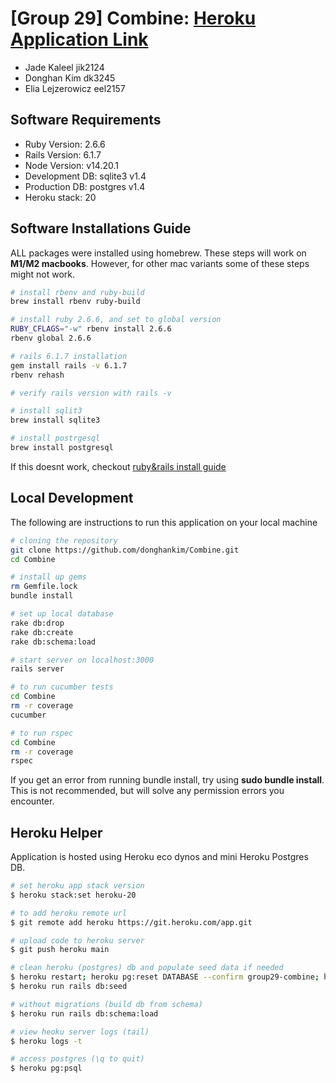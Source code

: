 # [Group 29] Combine: <a href="https://group29-combine.herokuapp.com/" target="_blank">Heroku Application Link</a>

* Jade Kaleel jik2124
* Donghan Kim dk3245
* Elia Lejzerowicz eel2157

## Software Requirements
* Ruby Version: 2.6.6
* Rails Version: 6.1.7
* Node Version: v14.20.1
* Development DB: sqlite3 v1.4
* Production DB: postgres v1.4
* Heroku stack: 20

## Software Installations Guide
ALL packages were installed using homebrew. These steps will work on **M1/M2 macbooks**. However, for other mac variants some of these steps might not work.
```sh
# install rbenv and ruby-build
brew install rbenv ruby-build

# install ruby 2.6.6, and set to global version
RUBY_CFLAGS="-w" rbenv install 2.6.6
rbenv global 2.6.6

# rails 6.1.7 installation
gem install rails -v 6.1.7
rbenv rehash

# verify rails version with rails -v

# install sqlit3
brew install sqlite3

# install postrgesql
brew install postgresql
```
If this doesnt work, checkout <a href="https://gorails.com/setup/macos/12-monterey" target="_blank">ruby&rails install guide</a>

## Local Development
The following are instructions to run this application on your local machine
```sh
# cloning the repository
git clone https://github.com/donghankim/Combine.git
cd Combine

# install up gems
rm Gemfile.lock
bundle install

# set up local database
rake db:drop
rake db:create
rake db:schema:load

# start server on localhost:3000
rails server

# to run cucumber tests
cd Combine
rm -r coverage
cucumber

# to run rspec
cd Combine
rm -r coverage
rspec
```
If you get an error from running bundle install, try using **sudo bundle install**. This is not recommended, but will solve any permission errors you encounter.

## Heroku Helper
Application is hosted using Heroku eco dynos and mini Heroku Postgres DB.
```sh
# set heroku app stack version
$ heroku stack:set heroku-20

# to add heroku remote url
$ git remote add heroku https://git.heroku.com/app.git

# upload code to heroku server
$ git push heroku main

# clean heroku (postgres) db and populate seed data if needed
$ heroku restart; heroku pg:reset DATABASE --confirm group29-combine; heroku run rails db:migrate
$ heroku run rails db:seed

# without migrations (build db from schema)
$ heroku run rails db:schema:load

# view heoku server logs (tail)
$ heroku logs -t

# access postgres (\q to quit)
$ heroku pg:psql
```

